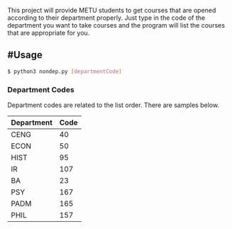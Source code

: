 This project will provide METU students to get courses that are opened according to their department properly.
Just type in the code of the department you want to take courses and the program will list the courses that are appropriate for you.


#Usage 
------
```sh
$ python3 nondep.py [departmentCode]
```
### Department Codes

Department codes are related to the list order. There are samples below.

| Department | Code |
| ------ | ------ |
|CENG|40|
|ECON|50|
|HIST|95|
|IR|107|
|BA|23|
|PSY|167|
|PADM|165|
|PHIL|157|
